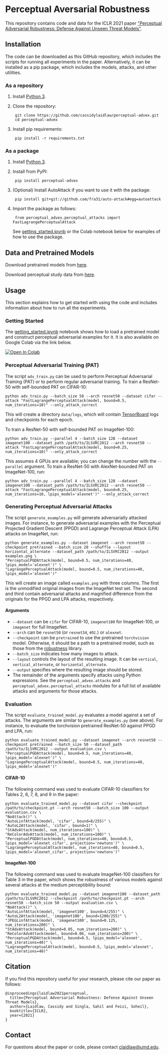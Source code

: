 # Perceptual Aversarial Robustness
This repository contains code and data for the ICLR 2021 paper ["Perceptual Adversarial Robustness: Defense Against Unseen Threat Models"](https://arxiv.org/abs/2006.12655).

## Installation

The code can be downloaded as this GitHub repository, which includes the scripts for running all experiments in the paper. Alternatively, it can be installed as a pip package, which includes the models, attacks, and other utilities.

### As a repository

1. Install [Python 3](https://www.python.org/).
2. Clone the repository:

        git clone https://github.com/cassidylaidlaw/perceptual-advex.git
        cd perceptual-advex

2. Install pip requirements:

        pip install -r requirements.txt

### As a package

1. Install [Python 3](https://www.python.org/).
2. Install from PyPI:
    
        pip install perceptual-advex

3. (Optional) Install AutoAttack if you want to use it with the package:

        pip install git+git://github.com/fra31/auto-attack#egg=autoattack

4. Import the package as follows:

        from perceptual_advex.perceptual_attacks import FastLagrangePerceptualAttack

   See [getting_started.ipynb](getting_started.ipynb) or the Colab notebook below for examples of how to use the package.

## Data and Pretrained Models

Download pretrained models from [here](https://perceptual-advex.s3.us-east-2.amazonaws.com/perceptual-advex-checkpoints.zip).

Download perceptual study data from [here](https://perceptual-advex.s3.us-east-2.amazonaws.com/perceptual-advex-perceptual-study-data.zip).

## Usage

This section explains how to get started with using the code and includes information about how to run all the experiments.

### Getting Started

The [getting_started.ipynb](getting_started.ipynb) notebook shows how to load a pretrained model and construct perceptual adversarial examples for it. It is also available on Google Colab via the link below.

[![Open In Colab](https://colab.research.google.com/assets/colab-badge.svg)](https://colab.research.google.com/github/cassidylaidlaw/perceptual-advex/blob/master/getting_started.ipynb)

### Perceptual Adversarial Training (PAT)

The script `adv_train.py` can be used to perform Perceptual Adversarial Training (PAT) or to perform regular adversarial training. To train a ResNet-50 with self-bounded PAT on CIFAR-10:

    python adv_train.py --batch_size 50 --arch resnet50 --dataset cifar --attack "FastLagrangePerceptualAttack(model, bound=0.5, num_iterations=10)" --only_attack_correct

This will create a directory `data/logs`, which will contain [TensorBoard](https://www.tensorflow.org/tensorboard) logs and checkpoints for each epoch.

To train a ResNet-50 with self-bounded PAT on ImageNet-100:

    python adv_train.py --parallel 4 --batch_size 128 --dataset imagenet100 --dataset_path /path/to/ILSVRC2012 --arch resnet50 --attack "FastLagrangePerceptualAttack(model, bound=0.25, num_iterations=10)" --only_attack_correct

This assumes 4 GPUs are available; you can change the number with the `--parallel` argument. To train a ResNet-50 with AlexNet-bounded PAT on ImageNet-100, run:

    python adv_train.py --parallel 4 --batch_size 128 --dataset imagenet100 --dataset_path /path/to/ILSVRC2012 --arch resnet50 --attack "FastLagrangePerceptualAttack(model, bound=0.25, num_iterations=10, lpips_model='alexnet')" --only_attack_correct

### Generating Perceptual Adversarial Attacks

The script `generate_examples.py` will generate adversarially attacked images. For instance, to generate adversarial examples with the Perceptual Projected Gradient Descent (PPGD) and Lagrange Perceptual Attack (LPA) attacks on ImageNet, run:

    python generate_examples.py --dataset imagenet --arch resnet50 --checkpoint pretrained --batch_size 20 --shuffle --layout horizontal_alternate --dataset_path /path/to/ILSVRC2012 --output examples.png \
    "PerceptualPGDAttack(model, bound=0.5, num_iterations=40, lpips_model='alexnet')" \
    "LagrangePerceptualAttack(model, bound=0.5, num_iterations=40, lpips_model='alexnet')"
    
This will create an image called `examples.png` with three columns. The first is the unmodified original images from the ImageNet test set. The second and third contain adversarial attacks and magnified difference from the originals for the PPGD and LPA attacks, respectively.

#### Arguments

 - `--dataset` can be `cifar` for CIFAR-10, `imagenet100` for ImageNet-100, or `imagenet` for full ImageNet.
 - `--arch` can be `resnet50` (or `resnet34`, etc.) or `alexnet`.
 - `--checkpoint` can be `pretrained` to use the pretrained `torchvision` model. Otherwise, it should be a path to a pretrained model, such as those from the [robustness](https://github.com/MadryLab/robustness) library.
 - `--batch_size` indicates how many images to attack.
 - `--layout` controls the layout of the resulting image. It can be `vertical`, `vertical_alternate`, or `horizontal_alternate`.
 - `--output` specifies where the resulting image should be stored.
 - The remainder of the arguments specify attacks using Python expressions. See  the `perceptual_advex.attacks` and `perceptual_advex.perceptual_attacks` modules for a full list of available attacks and arguments for those attacks.
 
### Evaluation

The script `evaluate_trained_model.py` evaluates a model against a set of attacks. The arguments are similar to `generate_examples.py` (see above). For instance, to evaluate the torchvision pretrained ResNet-50 against PPGD and LPA, run:

    python evaluate_trained_model.py --dataset imagenet --arch resnet50 --checkpoint pretrained --batch_size 50 --dataset_path /path/to/ILSVRC2012 --output evaluation.csv \
    "PerceptualPGDAttack(model, bound=0.5, num_iterations=40, lpips_model='alexnet')" \
    "LagrangePerceptualAttack(model, bound=0.5, num_iterations=40, lpips_model='alexnet')"

#### CIFAR-10

The following command was used to evaluate CIFAR-10 classifiers for Tables 2, 6, 7, 8, and 9 in the paper:

    python evaluate_trained_model.py --dataset cifar --checkpoint /path/to/checkpoint.pt --arch resnet50 --batch_size 100 --output evaluation.csv \
    "NoAttack()" \
    "AutoLinfAttack(model, 'cifar', bound=8/255)" \
    "AutoL2Attack(model, 'cifar', bound=1)" \
    "StAdvAttack(model, num_iterations=100)" \
    "ReColorAdvAttack(model, num_iterations=100)" \
    "PerceptualPGDAttack(model, num_iterations=40, bound=0.5, lpips_model='alexnet_cifar', projection='newtons')" \
    "LagrangePerceptualAttack(model, num_iterations=40, bound=0.5, lpips_model='alexnet_cifar', projection='newtons')"

#### ImageNet-100

The following command was used to evaluate ImageNet-100 classifiers for Table 3 in the paper, which shows the robustness of various models against several attacks at the medium perceptibility bound:

    python evaluate_trained_model.py --dataset imagenet100 --dataset_path /path/to/ILSVRC2012 --checkpoint /path/to/checkpoint.pt --arch resnet50 --batch_size 50 --output evaluation.csv \
    "NoAttack()" \
    "AutoLinfAttack(model, 'imagenet100', bound=4/255)" \
    "AutoL2Attack(model, 'imagenet100', bound=1200/255)" \
    "JPEGLinfAttack(model, 'imagenet100', bound=0.125, num_iterations=200)" \
    "StAdvAttack(model, bound=0.05, num_iterations=200)" \
    "ReColorAdvAttack(model, bound=0.06, num_iterations=200)" \
    "PerceptualPGDAttack(model, bound=0.5, lpips_model='alexnet', num_iterations=40)" \
    "LagrangePerceptualAttack(model, bound=0.5, lpips_model='alexnet', num_iterations=40)"

## Citation

If you find this repository useful for your research, please cite our paper as follows:

    @inproceedings{laidlaw2021perceptual,
      title={Perceptual Adversarial Robustness: Defense Against Unseen Threat Models},
      author={Laidlaw, Cassidy and Singla, Sahil and Feizi, Soheil},
      booktitle={ICLR},
      year={2021}
    }

## Contact

For questions about the paper or code, please contact claidlaw@umd.edu.